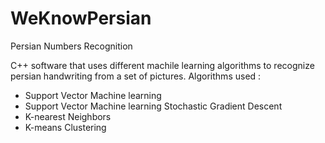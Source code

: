 # WeKnowPersian
Persian Numbers Recognition

C++ software that uses different machile learning algorithms to recognize persian handwriting from a set of pictures.
Algorithms used :
- Support Vector Machine learning
- Support Vector Machine learning Stochastic Gradient Descent 
- K-nearest Neighbors
- K-means Clustering
